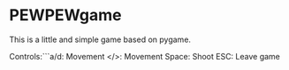 # PEWPEWgame
This is a little and simple game based on pygame.

Controls:```a/d: Movement
</>: Movement
Space: Shoot
ESC: Leave game
```
